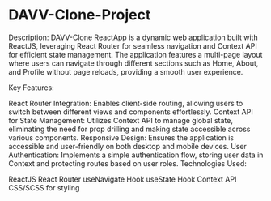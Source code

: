 # DAVV-Clone-Project
Description: DAVV-Clone ReactApp is a dynamic web application built with ReactJS, leveraging React Router for seamless navigation and Context API for efficient state management. The application features a multi-page layout where users can navigate through different sections such as Home, About, and Profile without page reloads, providing a smooth user experience.

Key Features:

React Router Integration: Enables client-side routing, allowing users to switch between different views and components effortlessly.
Context API for State Management: Utilizes Context API to manage global state, eliminating the need for prop drilling and making state accessible across various components.
Responsive Design: Ensures the application is accessible and user-friendly on both desktop and mobile devices.
User Authentication: Implements a simple authentication flow, storing user data in Context and protecting routes based on user roles.
Technologies Used:

ReactJS
React Router
useNavigate Hook
useState Hook
Context API
CSS/SCSS for styling

